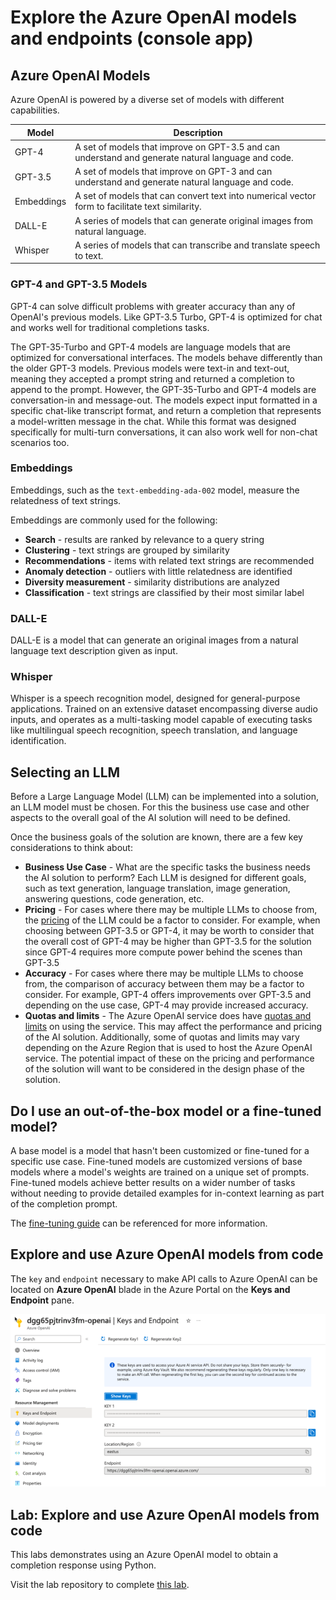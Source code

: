 # Explore the Azure OpenAI models and endpoints (console app)

## Azure OpenAI Models

Azure OpenAI is powered by a diverse set of models with different capabilities.

| Model | Description |
| -- | --- |
| GPT-4 | A set of models that improve on GPT-3.5 and can understand and generate natural language and code. |
| GPT-3.5 | A set of models that improve on GPT-3 and can understand and generate natural language and code. |
| Embeddings | A set of models that can convert text into numerical vector form to facilitate text similarity. |
| DALL-E | A series of models that can generate original images from natural language. |
| Whisper | A series of models that can transcribe and translate speech to text. |

### GPT-4 and GPT-3.5 Models

GPT-4 can solve difficult problems with greater accuracy than any of OpenAI's previous models. Like GPT-3.5 Turbo, GPT-4 is optimized for chat and works well for traditional completions tasks.

The GPT-35-Turbo and GPT-4 models are language models that are optimized for conversational interfaces. The models behave differently than the older GPT-3 models. Previous models were text-in and text-out, meaning they accepted a prompt string and returned a completion to append to the prompt. However, the GPT-35-Turbo and GPT-4 models are conversation-in and message-out. The models expect input formatted in a specific chat-like transcript format, and return a completion that represents a model-written message in the chat. While this format was designed specifically for multi-turn conversations, it can also work well for non-chat scenarios too.

### Embeddings

Embeddings, such as the `text-embedding-ada-002` model, measure the relatedness of text strings.

Embeddings are commonly used for the following:

- **Search** - results are ranked by relevance to a query string
- **Clustering** - text strings are grouped by similarity
- **Recommendations** - items with related text strings are recommended
- **Anomaly detection** - outliers with little relatedness are identified
- **Diversity measurement** - similarity distributions are analyzed
- **Classification** - text strings are classified by their most similar label

### DALL-E

DALL-E is a model that can generate an original images from a natural language text description given as input.

### Whisper

Whisper is a speech recognition model, designed for general-purpose applications. Trained on an extensive dataset encompassing diverse audio inputs, and operates as a multi-tasking model capable of executing tasks like multilingual speech recognition, speech translation, and language identification.

## Selecting an LLM

Before a Large Language Model (LLM) can be implemented into a solution, an LLM model must be chosen. For this the business use case and other aspects to the overall goal of the AI solution will need to be defined.

Once the business goals of the solution are known, there are a few key considerations to think about:

- **Business Use Case** - What are the specific tasks the business needs the AI solution to perform? Each LLM is designed for different goals, such as text generation, language translation, image generation, answering questions, code generation, etc.
- **Pricing** - For cases where there may be multiple LLMs to choose from, the [pricing](https://azure.microsoft.com/pricing/details/cognitive-services/openai-service/) of the LLM could be a factor to consider. For example, when choosing between GPT-3.5 or GPT-4, it may be worth to consider that the overall cost of GPT-4 may be higher than GPT-3.5 for the solution since GPT-4 requires more compute power behind the scenes than GPT-3.5
- **Accuracy** - For cases where there may be multiple LLMs to choose from, the comparison of accuracy between them may be a factor to consider. For example, GPT-4 offers improvements over GPT-3.5 and depending on the use case, GPT-4 may provide increased accuracy.
- **Quotas and limits** - The Azure OpenAI service does have [quotas and limits](https://learn.microsoft.com/azure/ai-services/openai/quotas-limits) on using the service. This may affect the performance and pricing of the AI solution. Additionally, some of quotas and limits may vary depending on the Azure Region that is used to host the Azure OpenAI service. The potential impact of these on the pricing and performance of the solution will want to be considered in the design phase of the solution.

## Do I use an out-of-the-box model or a fine-tuned model?

A base model is a model that hasn't been customized or fine-tuned for a specific use case. Fine-tuned models are customized versions of base models where a model's weights are trained on a unique set of prompts. Fine-tuned models achieve better results on a wider number of tasks without needing to provide detailed examples for in-context learning as part of the completion prompt.

The [fine-tuning guide](https://learn.microsoft.com/azure/ai-services/openai/how-to/fine-tuning) can be referenced for more information.

## Explore and use Azure OpenAI models from code

The `key` and `endpoint` necessary to make API calls to Azure OpenAI can be located on **Azure OpenAI** blade in the Azure Portal on the **Keys and Endpoint** pane.

![Azure OpenAI Keys and Endpoint pane in the Azure Portal](media/2024-01-09-13-53-51.png)

## Lab: Explore and use Azure OpenAI models from code

This labs demonstrates using an Azure OpenAI model to obtain a completion response using Python.

Visit the lab repository to complete [this lab](https://github.com/solliancenet/cosmos-db-openai-nodejs-dev-guide-labs/blob/main/lab_0_explore_and_use_models.ipynb).
